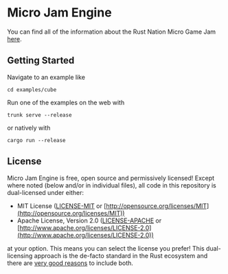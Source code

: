 # Micro Jam Engine

You can find all of the information about the Rust Nation Micro Game Jam
[here](https://angelonfira.notion.site/angelonfira/Rust-Nation-Micro-Game-Jam-5f1e931ca1324007abf4acdcc316fe18).

## Getting Started

Navigate to an example like

```
cd examples/cube
```

Run one of the examples on the web with

```
trunk serve --release
```

or natively with

```
cargo run --release
```

## License

Micro Jam Engine is free, open source and permissively licensed! Except where noted (below
and/or in individual files), all code in this repository is dual-licensed under
either:

* MIT License ([LICENSE-MIT](LICENSE-MIT) or
  [http://opensource.org/licenses/MIT](http://opensource.org/licenses/MIT))
* Apache License, Version 2.0 ([LICENSE-APACHE](LICENSE-APACHE) or
  [http://www.apache.org/licenses/LICENSE-2.0](http://www.apache.org/licenses/LICENSE-2.0))

at your option. This means you can select the license you prefer! This
dual-licensing approach is the de-facto standard in the Rust ecosystem and there
are [very good reasons](https://github.com/bevyengine/bevy/issues/2373) to
include both.
